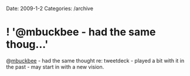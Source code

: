 Date: 2009-1-2
Categories: /archive

# ! '@mbuckbee - had the same thoug...'

@<a href="http://twitter.com/mbuckbee">mbuckbee</a> - had the same thought re: tweetdeck - played a bit with it in the past - may start in with a new vision.
